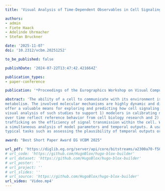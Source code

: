 ```yaml
---
title: 'Visual Analysis of Time-Dependent Observables in Cell Signaling Simulations'

authors:
- admin
- Fiete Haack
- Adelinde Uhrmacher
- Stefan Bruckner

date: '2025-11-07'
doi: '10.2312/vcbm.20251252'

to_be_published: false

publishDate: '2024-07-22T13:47:42.421664Z'

publication_types:
- paper-conference

publication: '*Proceedings of the Eurographics Workshop on Visual Computing for Biology and Medicine - Short Papers*'

abstract: 'The ability of a cell to communicate with its environment is essential for key cellular functions like replication, differentiation, or
metabolism. The involved molecular mechanisms are highly dynamic and difficult to capture experimentally. Simulation studies
offer a valuable means for exploring and predicting how cell signaling processes unfold. We present a design study on the
visual analysis of such studies to support 1) modelers in calibrating model parameters such that the simulated signal responses
over time reflect reference behavior from cell biology research and 2) cell biologists in exploring the influence of receptor
trafficking on the efficiency of signal transmission within the cell. We embed time series plots into parallel coordinates to enable
a simultaneous analysis of model parameters and temporal outputs. A usage scenario illustrates how our approach assists with
typical tasks such as assessing the plausibility of temporal outputs or examining their sensitivity across model configurations.'

award: "Best Short Paper Award EG VCBM 2025"

url_pdf: 'https://diglib.eg.org/server/api/core/bitstreams/a2300a70-f507-4787-b6ef-15c0120bafdf/content'
# url_code: 'https://github.com/HugoBlox/hugo-blox-builder'
# url_dataset: 'https://github.com/HugoBlox/hugo-blox-builder'
# url_poster: ''
# url_project: ''
# url_slides: ''
# url_source: 'https://github.com/HugoBlox/hugo-blox-builder'
url_video: 'Video.mp4'
---
```

